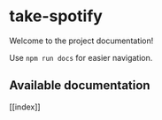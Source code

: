 # take-spotify

Welcome to the project documentation!

Use `npm run docs` for easier navigation.

## Available documentation

[[index]]

